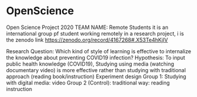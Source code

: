 # OpenScience
Open Science Project 2020 
TEAM NAME: Remote Students
it is an international group pf student working remotely in a research project, i is the zenodo link https://zenodo.org/record/4167268#.X53Te4hKjIV

Research Question:
Which kind of style of learning is effective to internalize the knowledge about preventing COVID19 infection?
Hypothesis:
To input public health knowledge (COVID19), Studying using media (watching documentary video) is more effective rather than studying with traditional approach (reading book/instruction)
Experiment design
Group 1: Studying with digital media: video
Group 2 (Control): traditional way: reading instruction
